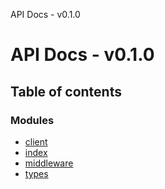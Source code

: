 API Docs - v0.1.0

# API Docs - v0.1.0

## Table of contents

### Modules

- [client](modules/client.md)
- [index](modules/index.md)
- [middleware](modules/middleware.md)
- [types](modules/types.md)
